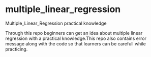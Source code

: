 # multiple_linear_regression
Multiple_Linear_Regression practical knowledge

Through this repo beginners can get an idea about multiple linear regression with a practical knowledge.This repo also contains error message along with the code so that learners can be carefull while practicing.
